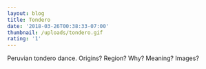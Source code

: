 ```yaml
---
layout: blog
title: Tondero
date: '2018-03-26T00:38:33-07:00'
thumbnail: /uploads/tondero.gif
rating: '1'
---
```

Peruvian tondero dance. Origins? Region? Why? Meaning? Images?
